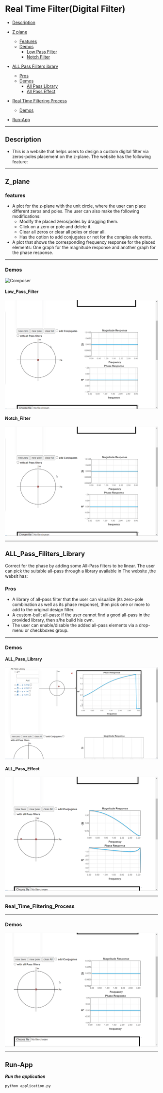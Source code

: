 # Real Time Filter(Digital Filter)
- [Description](#Description)
- [Z plane](#Z_plane)
    - [Features](#features)
    - [Demos](#Demos)
      - [Low Pass Filter](#Low_Pass_Filter)
      - [Notch Filter](#Notch_Filter)
- [ALL Pass Filiters ibrary](#ALL_Pass_Filiters_Library)
   - [Pros](#Pros)
   - [Demos](#Demos)
     - [All Pass Library](#ALL_Pass_Library)
     - [All Pass Effect](#ALL_Pass_Effect)

- [Real Time Filtering Process](#Real_Time_Filtering_Process)
   - [Demos](#Demos)
- [Run-App](#Run-App)  
------
## Description
- This is a website that helps users to design a custom digital filter via zeros-poles placement on the z-plane. The website has the following feature:
-----
## Z_plane
### features
- A plot for the z-plane with the unit circle, where the user can place different zeros and poles. The user can also
make the following modifications:
   - Modify the placed zeros/poles by dragging them.
   - Click on a zero or pole and delete it.
   - Clear all zeros or clear all poles or clear all.
   - Has the option to add conjugates or not for the complex elements.
- A plot that shows the corresponding frequency response for the placed elements: One graph for the magnitude
response and another graph for the phase response.

-----
### Demos
![Composer](docs/digital_filter.gif)
 #### Low_Pass_Filter
 ![Composer](docs/low_pass.gif)
 #### Notch_Filter
  ![Composer](docs/notch_filter.gif)



------
## ALL_Pass_Filiters_Library
Correct for the phase by adding some All-Pass filters to be linear. The user can pick the suitable all-pass through a library available in The website ,the websit has:
### Pros
- A library of all-pass filter that the user can visualize (its zero-pole combination as well as its phase response), then pick one or more to add to the original design filter.
- A custom-built all-pass: if the user cannot find a good all-pass in the provided library, then s/he build his own.
- The user can enable/disable the added all-pass elements via a drop-menu or checkboxes group.



------ 
### Demos
#### ALL_Pass_Library
![Composer](docs/all_pass_lib.gif)
#### ALL_Pass_Effect
![Composer](docs/all_pass_effect.gif)



------
### Real_Time_Filtering_Process



---
### Demos
![Composer](docs/real_time_filtering_effect.gif)

-----


## Run-App
**_Run the application_**
```sh
python application.py
```

